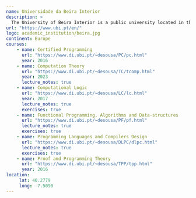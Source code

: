 ```yaml
---
name: Universidade da Beira Interior
description: >
  The University of Beira Interior is a public university located in the city of Covilhã, Portugal.
url: "https://www.ubi.pt/en/"
logo: academic_institution/beira.jpg
continent: Europe
courses:
    - name: Certified Programming
      url: "https://www.di.ubi.pt/~desousa/PC/pc.html"
      year: 2016
    - name: Computation Theory
      url: "https://www.di.ubi.pt/~desousa/TC/tcomp.html"
      year: 2023
      lecture_notes: true
    - name: Computational Logic
      url: "https://www.di.ubi.pt/~desousa/LC/lc.html"
      year: 2017
      lecture_notes: true
      exercises: true
    - name: Functional Programming, Algorithms and Data-structures
      url: "https://www.di.ubi.pt/~desousa/PF/pf.html"
      lecture_notes: true
      exercises: true
    - name: Programming Languages and Compilers Design
      url: "https://www.di.ubi.pt/~desousa/DLPC/dlpc.html"
      lecture_notes: true
      exercises: true
    - name: Proof and Programming Theory
      url: "https://www.di.ubi.pt/~desousa/TPP/tpp.html"
      year: 2016
location:
     lat: 40.2779
     long: -7.5090
---
```

